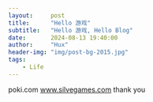 ```yaml
---
layout:     post
title:      "Hello 游戏"
subtitle:   "Hello 游戏, Hello Blog"
date:       2024-08-13 19:40:00
author:     "Hux"
header-img: "img/post-bg-2015.jpg"
tags:
    - Life
---
```

poki.com
www.silvegames.com
thank you
